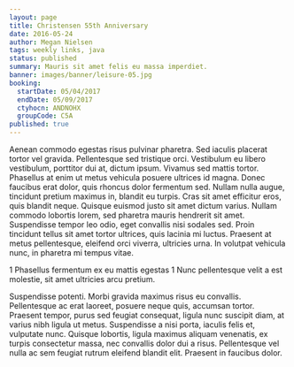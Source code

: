 ```yaml
---
layout: page
title: Christensen 55th Anniversary
date: 2016-05-24
author: Megan Nielsen
tags: weekly links, java
status: published
summary: Mauris sit amet felis eu massa imperdiet.
banner: images/banner/leisure-05.jpg
booking:
  startDate: 05/04/2017
  endDate: 05/09/2017
  ctyhocn: ANDNOHX
  groupCode: C5A
published: true
---
```

Aenean commodo egestas risus pulvinar pharetra. Sed iaculis placerat tortor vel gravida. Pellentesque sed tristique orci. Vestibulum eu libero vestibulum, porttitor dui at, dictum ipsum. Vivamus sed mattis tortor. Phasellus at enim ut metus vehicula posuere ultrices id magna. Donec faucibus erat dolor, quis rhoncus dolor fermentum sed. Nullam nulla augue, tincidunt pretium maximus in, blandit eu turpis. Cras sit amet efficitur eros, quis blandit neque. Quisque euismod justo sit amet dictum varius. Nullam commodo lobortis lorem, sed pharetra mauris hendrerit sit amet. Suspendisse tempor leo odio, eget convallis nisi sodales sed. Proin tincidunt tellus sit amet tortor ultrices, quis lacinia mi luctus. Praesent at metus pellentesque, eleifend orci viverra, ultricies urna. In volutpat vehicula nunc, in pharetra mi tempus vitae.

1 Phasellus fermentum ex eu mattis egestas
1 Nunc pellentesque velit a est molestie, sit amet ultricies arcu pretium.

Suspendisse potenti. Morbi gravida maximus risus eu convallis. Pellentesque ac erat laoreet, posuere neque quis, accumsan tortor. Praesent tempor, purus sed feugiat consequat, ligula nunc suscipit diam, at varius nibh ligula ut metus. Suspendisse a nisi porta, iaculis felis et, vulputate nunc. Quisque lobortis, ligula maximus aliquam venenatis, ex turpis consectetur massa, nec convallis dolor dui a risus. Pellentesque vel nulla ac sem feugiat rutrum eleifend blandit elit. Praesent in faucibus dolor.
